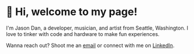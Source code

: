 # 👋 Hi, welcome to my page!

I'm Jason Dan, a developer, musician, and artist from Seattle, Washington. I love to tinker with code and hardware to make fun experiences.

Wanna reach out? Shoot me an [email](mailto:jasondan1234@gmail.com) or connect with me on [LinkedIn](https://www.linkedin.com/in/jasondan/).
